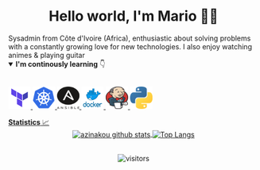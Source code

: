<h1 align="center">
Hello world, I'm Mario 👋🏾
</h1>
Sysadmin from Côte d'Ivoire (Africa), enthusiastic about solving problems with a constantly growing love for new technologies. 
I also enjoy watching animes & playing guitar 


<details open>
  <summary><b>I'm continously learning</b> 👇</summary>

  <br/>

<a href="https://terraform.io/" target="_blank"><img src="icons/terraform.png" width="45" height="45" />
<a href="https://kubernetes.io/" target="_blank"><img src="icons/kubernetes.png" width="45" height="45" />
<a href="https://ansible.com/" target="_blank"><img src="icons/ansible.png" width="45" height="45" />
<a href="https://docker.com/" target="_blank"><img src="icons/docker.png" width="45" height="45" />
<a href="https://jenkins.com/" target="_blank"><img src="icons/jenkins.png" width="45" height="45" />
<a href="https://python.com/" target="_blank"><img src="icons/python.png" width="45" height="45" />



</details>

  <summary><b>Statistics</b> 📈</summary>

  <div align="center">
  
  <a href="https://github.com/mxdjo">
    <img align="center" src="https://github-readme-stats.vercel.app/api?username=mxdjo&count_private=true&include_all_commits=true&show_icons=true&hide_border=true" alt="azinakou github stats" />
  </a>
  
  <a href="https://github.com/mxdjo">
    <img align="center" src="https://github-readme-stats.vercel.app/api/top-langs?username=mxdjo&layout=compact&hide_border=true" alt="Top Langs" />
  </a>
  
  <br/>
  <br/>
  
  ![visitors](https://visitor-badge.glitch.me/badge?page_id=mxdjo)
